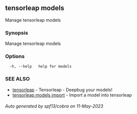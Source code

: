 ## tensorleap models

Manage tensorleap models

### Synopsis

Manage tensorleap models

### Options

```
  -h, --help   help for models
```

### SEE ALSO

* [tensorleap](tensorleap.md)	 - Tensorleap - Deepbug your models!
* [tensorleap models import](tensorleap_models_import.md)	 - Import a model into tensorleap

###### Auto generated by spf13/cobra on 11-May-2023
